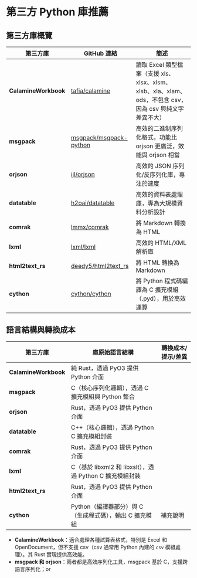 
# 第三方 Python 庫推薦

## 第三方庫概覽

| 第三方庫                   | GitHub 連結                                                      | 簡述                                                                                                     |
| -------------------------- | ---------------------------------------------------------------- | -------------------------------------------------------------------------------------------------------- |
| **CalamineWorkbook** | [tafia/calamine](https://github.com/tafia/calamine)                 | 讀取 Excel 類型檔案（支援 xls、xlsx、xlsm、xlsb、xla、xlam、ods，不包含 csv，因為 csv 與純文字差異不大） |
| **msgpack**          | [msgpack/msgpack-python](https://github.com/msgpack/msgpack-python) | 高效的二進制序列化格式，功能比 orjson 更廣泛，效能與 orjson 相當                                         |
| **orjson**           | [ijl/orjson](https://github.com/ijl/orjson)                         | 高效的 JSON 序列化/反序列化庫，專注於速度                                                                |
| **datatable**        | [h2oai/datatable](https://github.com/h2oai/datatable)               | 高效的資料表處理庫，專為大規模資料分析設計                                                               |
| **comrak**           | [lmmx/comrak](https://github.com/lmmx/comrak)                       | 將 Markdown 轉換為 HTML                                                                                  |
| **lxml**             | [lxml/lxml](https://github.com/lxml/lxml)                           | 高效的 HTML/XML 解析庫                                                                                   |
| **html2text_rs**     | [deedy5/html2text_rs](https://github.com/deedy5/html2text_rs)       | 將 HTML 轉換為 Markdown                                                                                  |
| **cython**           | [cython/cython](https://github.com/cython/cython)                   | 將 Python 程式碼編譯為 C 擴充模組（.pyd），用於高效運算                                                  |

## 語言結構與轉換成本

| 第三方庫                   | 庫原始語言結構                                           | 轉換成本/提示/差異 |
| -------------------------- | -------------------------------------------------------- | ------------------ |
| **CalamineWorkbook** | 純 Rust，透過 PyO3 提供 Python 介面                      |                    |
| **msgpack**          | C（核心序列化邏輯），透過 C 擴充模組與 Python 整合       |                    |
| **orjson**           | Rust，透過 PyO3 提供 Python 介面                         |                    |
| **datatable**        | C++（核心邏輯），透過 Python C 擴充模組封裝              |                    |
| **comrak**           | Rust，透過 PyO3 提供 Python 介面                         |                    |
| **lxml**             | C（基於 libxml2 和 libxslt），透過 Python C 擴充模組封裝 |                    |
| **html2text_rs**     | Rust，透過 PyO3 提供 Python 介面                         |                    |
| **cython**           | Python（編譯器部分）與 C（生成程式碼），輸出 C 擴充模組  | 補充說明           |

- **CalamineWorkbook**：適合處理各種試算表格式，特別是 Excel 和 OpenDocument，但不支援 csv（csv 通常用 Python 內建的 `csv` 模組處理）。其 Rust 實現提供高效能。
- **msgpack 和 orjson**：兩者都是高效序列化工具，msgpack 基於 C，支援跨語言序列化；or
